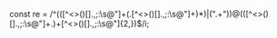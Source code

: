 const re =
  /^(([^<>()[\]\.,;:\s@\"]+(\.[^<>()[\]\.,;:\s@\"]+)*)|(\".+\"))@(([^<>()[\]\.,;:\s@\"]+\.)+[^<>()[\]\.,;:\s@\"]{2,})$/i;


  <!-- ocYeD7PBOZlw79BO -->

  <!-- mongodb+srv://jobsdb:<password>@cluster0.3yvuoh7.mongodb.net/?retryWrites=true&w=majority -->
